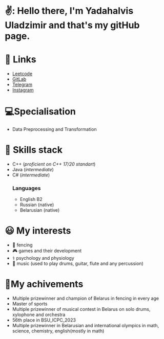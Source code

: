 # ✌️: Hello there, I'm Yadahalvis Uladzimir and that's my gitHub page.

# 🔗 Links
- [Leetcode](https://leetcode.com/ReaLLiK/)
- [GitLab](https://gitlab.com/ReaLLiK)
- [Telegram](https://web.telegram.org/k/#@reallikxd)
- [Instagram](https://www.instagram.com/reallikxd/)

# 💻Specialisation
- Data Preprocessing and Transformation

# 💼 Skills stack
- C++ (_proficient on C++ 17/20 standart_)
- Java (_intermediate_)
- C# (_intermediate_)
  ### Languages
  - English B2
  - Russian (native)
  - Belarusian (native)

# 😃 My interests
- 🤺 fencing
- 🎮 games and their development
- ⚕️ psychology and physiology
- 🎵 music (used to play drums, guitar, flute and any percussion)

# 🥇My achivements
- Multiple prizewinner and champion of Belarus in fencing in every age
- Master of sports
- Multiple prizewinner of musical contest in Belarus on solo drums, xylophone and orchestra
- 56th place in BSU_ICPC_2023
- Multiple prizewinner in Belarusian and international olympics in math, science, chemistry, english(mostly in math)
